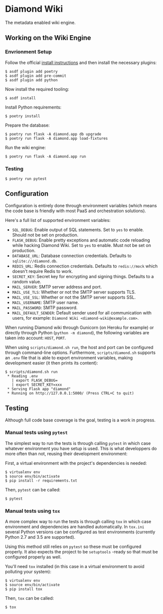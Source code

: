 # Diamond Wiki

The metadata enabled wiki engine.

## Working on the Wiki Engine

### Envrionment Setup

Follow the official [install
instructions](https://asdf-vm.com/guide/getting-started.html) and then install
the necessary plugins:

    $ asdf plugin add poetry
    $ asdf plugin add pre-commit
    $ asdf plugin add python

Now install the required tooling:

    $ asdf install

Install Python requirements:

    $ poetry install

Prepare the database:

    $ poetry run flask -A diamond.app db upgrade
    $ poetry run flask -A diamond.app load-fixtures

Run the wiki engine:

    $ poetry run flask -A diamond.app run

### Testing

    $ poetry run pytest


## Configuration

Configuration is entirely done through environment variables (which means the
code base is friendly with most PaaS and orchestration solutions).

Here's a full list of supported environment variables:

- `SQL_DEBUG`: Enable output of SQL statements. Set to `yes` to enable. Should
  not be set on production.
- `FLASK_DEBUG`: Enable pretty exceptions and automatic code reloading while
  hacking Diamond Wiki. Set to `yes` to enable. Must not be set on production.
- `DATABASE_URL`: Database connection credentials. Defaults to
  `sqlite:///diamond.db`.
- `REDIS_URL`: Redis connection credentials. Defaults to `redis://mock` which
  doesn't require Redis to work.
- `SECRET_KEY`: Secret key for encrypting and signing things. Defaults to a
  random value.
- `MAIL_SERVER`: SMTP server address and port.
- `MAIL_USE_TLS`: Whether or not the SMTP server supports TLS.
- `MAIL_USE_SSL`: Whether or not the SMTP server supports SSL.
- `MAIL_USERNAME`: SMTP user name.
- `MAIL_PASSWORD`: SMTP password.
- `MAIL_DEFAULT_SENDER`: Default sender used for all communication with users,
  for example: `Diamond Wiki <diamond-wiki@example.com>`.

When running Diamond wiki through Gunicorn (on Heroku for example) or directly
through Python (`python -m diamond`), the following variables are taken into
account: `HOST`, `PORT`.

When using `scripts/diamond.sh run`, the host and port can be configured
through command-line options. Furthermore, `scripts/diamond.sh` supports an
`.env` file that is able to export environment variables, making development
easier (it then prints its content):

    $ scripts/diamond.sh run
     * Reading .env
       | export FLASK_DEBUG=
       | export SECRET_KEY=xxx
     * Serving Flask app "diamond"
     * Running on http://127.0.0.1:5000/ (Press CTRL+C to quit)


## Testing

Although full code base coverage is the goal, testing is a work in progress.

### Manual tests using `pytest`

The simplest way to run the tests is through calling `pytest` in which case
whatever environment you have setup is used. This is what developpers do more
often than not, reusing their development environment:

First, a virtual environment with the project's dependencies is needed:

    $ virtualenv env
    $ source env/bin/activate
    $ pip install -r requirements.txt

Then, `pytest` can be called:

    $ pytest

### Manual tests using `tox`

A more complex way to run the tests is through calling `tox` in which case
environment and dependencies are handled automatically. In `tox.ini` several
Python versions can be configured as test environments (currently Python 2.7
and 3.5 are supported).

Using this method still relies on `pytest` so these must be configured
properly. It also expects the project to be `setuptools` -ready so that must be
configured properly as well.

You'll need `tox` installed (in this case in a virtual environment to avoid
polluting your system):

    $ virtualenv env
    $ source env/bin/activate
    $ pip install tox

Then, `tox` can be called:

    $ tox
